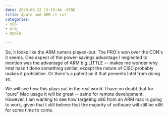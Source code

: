 ```yaml
---
date: 2020-06-22 13:19:44 -0700
title: Apple and ARM it is!
categories:
- x86
- arm
- apple

---
```

So, it looks like the ARM rumors played-out.  The PRO's won over the CON's it seems.  One aspect of the power-savings advantage I neglected to mention was the advantage of ARM big.LITTLE -- makes me wonder why Intel hasn't done something similar, except the nature of CISC probably makes it prohibitive.  Or there's a patent on it that prevents Intel from doing so.

We will see how this plays out in the real world.  I have no doubt that for "pure" Mac usage it will be great -- same for remote development.  However, I am wanting to see how targeting x86 from an ARM mac is going to work, given that I still believe that the majority of software will still be x86 for some time to come.